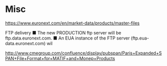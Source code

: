 # Misc
https://www.euronext.com/en/market-data/products/master-files

FTP delivery
■ The new PRODUCTION ftp server will be ftp.data.euronext.com.
■ An EUA instance of the FTP server (ftp.eua-data.euronext.com) wil

http://www.cmegroup.com/confluence/display/pubspan/Paris+Expanded+SPAN+File+Format+for+MATIF+and+Monep+Products
